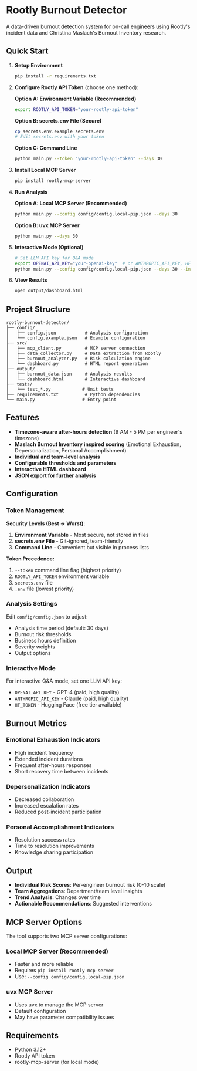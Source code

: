 # Rootly Burnout Detector

A data-driven burnout detection system for on-call engineers using Rootly's incident data and Christina Maslach's Burnout Inventory research.

## Quick Start

1. **Setup Environment**
   ```bash
   pip install -r requirements.txt
   ```

2. **Configure Rootly API Token** (choose one method):
   
   **Option A: Environment Variable (Recommended)**
   ```bash
   export ROOTLY_API_TOKEN="your-rootly-api-token"
   ```
   
   **Option B: secrets.env File (Secure)**
   ```bash
   cp secrets.env.example secrets.env
   # Edit secrets.env with your token
   ```
   
   **Option C: Command Line**
   ```bash
   python main.py --token "your-rootly-api-token" --days 30
   ```

3. **Install Local MCP Server**
   ```bash
   pip install rootly-mcp-server
   ```

4. **Run Analysis**
   
   **Option A: Local MCP Server (Recommended)**
   ```bash
   python main.py --config config/config.local-pip.json --days 30
   ```
   
   **Option B: uvx MCP Server**
   ```bash
   python main.py --days 30
   ```

5. **Interactive Mode (Optional)**
   ```bash
   # Set LLM API key for Q&A mode
   export OPENAI_API_KEY="your-openai-key"  # or ANTHROPIC_API_KEY, HF_TOKEN
   python main.py --config config/config.local-pip.json --days 30 --interactive
   ```

6. **View Results**
   ```bash
   open output/dashboard.html
   ```

## Project Structure

```
rootly-burnout-detector/
├── config/
│   ├── config.json           # Analysis configuration
│   └── config.example.json   # Example configuration
├── src/
│   ├── mcp_client.py         # MCP server connection
│   ├── data_collector.py     # Data extraction from Rootly
│   ├── burnout_analyzer.py   # Risk calculation engine
│   └── dashboard.py          # HTML report generation
├── output/
│   ├── burnout_data.json     # Analysis results
│   └── dashboard.html        # Interactive dashboard
├── tests/
│   └── test_*.py            # Unit tests
├── requirements.txt          # Python dependencies
└── main.py                  # Entry point
```

## Features

- **Timezone-aware after-hours detection** (9 AM - 5 PM per engineer's timezone)
- **Maslach Burnout Inventory inspired scoring** (Emotional Exhaustion, Depersonalization, Personal Accomplishment)
- **Individual and team-level analysis**
- **Configurable thresholds and parameters**
- **Interactive HTML dashboard**
- **JSON export for further analysis**

## Configuration

### Token Management

**Security Levels (Best → Worst):**
1. **Environment Variable** - Most secure, not stored in files
2. **secrets.env File** - Git-ignored, team-friendly
3. **Command Line** - Convenient but visible in process lists

**Token Precedence:**
1. `--token` command line flag (highest priority)
2. `ROOTLY_API_TOKEN` environment variable  
3. `secrets.env` file
4. `.env` file (lowest priority)

### Analysis Settings

Edit `config/config.json` to adjust:
- Analysis time period (default: 30 days)
- Burnout risk thresholds
- Business hours definition
- Severity weights
- Output options

### Interactive Mode

For interactive Q&A mode, set one LLM API key:
- `OPENAI_API_KEY` - GPT-4 (paid, high quality)
- `ANTHROPIC_API_KEY` - Claude (paid, high quality)  
- `HF_TOKEN` - Hugging Face (free tier available)

## Burnout Metrics

### Emotional Exhaustion Indicators
- High incident frequency
- Extended incident durations  
- Frequent after-hours responses
- Short recovery time between incidents

### Depersonalization Indicators
- Decreased collaboration
- Increased escalation rates
- Reduced post-incident participation

### Personal Accomplishment Indicators
- Resolution success rates
- Time to resolution improvements
- Knowledge sharing participation

## Output

- **Individual Risk Scores**: Per-engineer burnout risk (0-10 scale)
- **Team Aggregations**: Department/team level insights
- **Trend Analysis**: Changes over time
- **Actionable Recommendations**: Suggested interventions

## MCP Server Options

The tool supports two MCP server configurations:

### Local MCP Server (Recommended)
- Faster and more reliable
- Requires `pip install rootly-mcp-server`
- Use: `--config config/config.local-pip.json`

### uvx MCP Server
- Uses uvx to manage the MCP server
- Default configuration
- May have parameter compatibility issues

## Requirements

- Python 3.12+
- Rootly API token
- rootly-mcp-server (for local mode)